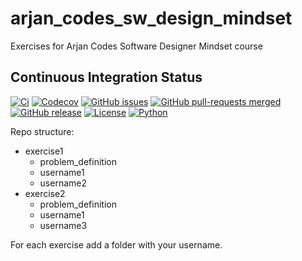 # arjan_codes_sw_design_mindset

Exercises for Arjan Codes Software Designer Mindset course

## Continuous Integration Status

[![Ci](https://github.com/blooop/ArjanCodesSoftwareDesignerMindset/actions/workflows/ci.yml/badge.svg?branch=main)](https://github.com/blooop/ArjanCodesSoftwareDesignerMindset/actions/workflows/ci.yml?query=branch%3Amain)
[![Codecov](https://codecov.io/gh/blooop/ArjanCodesSoftwareDesignerMindset/branch/main/graph/badge.svg?token=Y212GW1PG6)](https://codecov.io/gh/blooop/ArjanCodesSoftwareDesignerMindset)
[![GitHub issues](https://img.shields.io/github/issues/blooop/ArjanCodesSoftwareDesignerMindset.svg)](https://GitHub.com/blooop/ArjanCodesSoftwareDesignerMindset/issues/)
[![GitHub pull-requests merged](https://badgen.net/github/merged-prs/blooop/ArjanCodesSoftwareDesignerMindset)](https://github.com/blooop/ArjanCodesSoftwareDesignerMindset/pulls?q=is%3Amerged)
[![GitHub release](https://img.shields.io/github/release/blooop/ArjanCodesSoftwareDesignerMindset.svg)](https://GitHub.com/blooop/ArjanCodesSoftwareDesignerMindset/releases/)
[![License](https://img.shields.io/pypi/l/bencher)](https://opensource.org/license/mit/)
[![Python](https://img.shields.io/badge/python-3.10%20%7C%203.11-blue)](https://www.python.org/downloads/release/python-310/)


Repo structure:

* exercise1
    * problem_definition
    * username1
    * username2
* exercise2
    * problem_definition
    * username1
    * username3


For each exercise add a folder with your username.